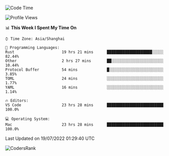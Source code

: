 <!--START_SECTION:waka-->
![Code Time](http://img.shields.io/badge/Code%20Time-1%2C509%20hrs%2035%20mins-blue)

![Profile Views](http://img.shields.io/badge/Profile%20Views-17-blue)

📊 **This Week I Spent My Time On** 

```text
⌚︎ Time Zone: Asia/Shanghai

💬 Programming Languages: 
Rust                     19 hrs 21 mins      ████████████████████░░░░░   82.44% 
Other                    2 hrs 27 mins       ██░░░░░░░░░░░░░░░░░░░░░░░   10.44% 
Protocol Buffer          54 mins             █░░░░░░░░░░░░░░░░░░░░░░░░   3.85% 
TOML                     24 mins             ░░░░░░░░░░░░░░░░░░░░░░░░░   1.77% 
YAML                     16 mins             ░░░░░░░░░░░░░░░░░░░░░░░░░   1.14%

🔥 Editors: 
VS Code                  23 hrs 28 mins      █████████████████████████   100.0%

💻 Operating System: 
Mac                      23 hrs 28 mins      █████████████████████████   100.0%

```


 Last Updated on 19/07/2022 01:29:40 UTC
<!--END_SECTION:waka-->

![CodersRank](https://cr-skills-chart-widget.azurewebsites.net/api/api?username=BugenZhao&padding=16&tooltip=true&branding=false&sort-by-score=true&skills=Rust%2C%20Swift%2C%20C%2C%20TypeScript%2C%20Java%2C%20Go%2C%20Dart%2C%20C%2B%2B%2C%20Python%2C%20Assembly%2C%20Shell%2C%20Kotlin)
